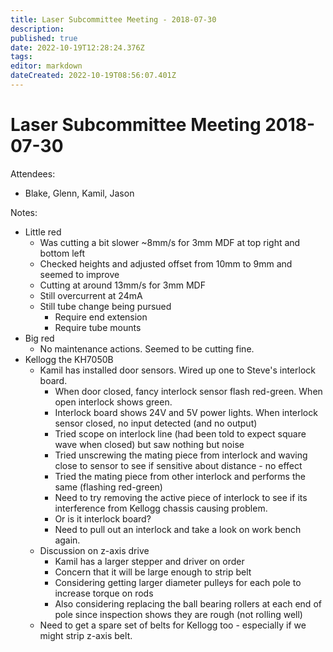```yaml
---
title: Laser Subcommittee Meeting - 2018-07-30
description: 
published: true
date: 2022-10-19T12:28:24.376Z
tags: 
editor: markdown
dateCreated: 2022-10-19T08:56:07.401Z
---
```


# Laser Subcommittee Meeting 2018-07-30

Attendees:

-   Blake, Glenn, Kamil, Jason

Notes:

-   Little red
    -   Was cutting a bit slower \~8mm/s for 3mm MDF at top right and bottom left
    -   Checked heights and adjusted offset from 10mm to 9mm and seemed to improve
    -   Cutting at around 13mm/s for 3mm MDF
    -   Still overcurrent at 24mA
    -   Still tube change being pursued
        -   Require end extension
        -   Require tube mounts
-   Big red
    -   No maintenance actions. Seemed to be cutting fine.
-   Kellogg the KH7050B
    -   Kamil has installed door sensors. Wired up one to Steve's interlock board.
        -   When door closed, fancy interlock sensor flash red-green. When open interlock shows green.
        -   Interlock board shows 24V and 5V power lights. When interlock sensor closed, no input detected (and no output)
        -   Tried scope on interlock line (had been told to expect square wave when closed) but saw nothing but noise
        -   Tried unscrewing the mating piece from interlock and waving close to sensor to see if sensitive about distance - no effect
        -   Tried the mating piece from other interlock and performs the same (flashing red-green)
        -   Need to try removing the active piece of interlock to see if its interference from Kellogg chassis causing problem.
        -   Or is it interlock board?
        -   Need to pull out an interlock and take a look on work bench again.
    -   Discussion on z-axis drive
        -   Kamil has a larger stepper and driver on order
        -   Concern that it will be large enough to strip belt
        -   Considering getting larger diameter pulleys for each pole to increase torque on rods
        -   Also considering replacing the ball bearing rollers at each end of pole since inspection shows they are rough (not rolling well)
    -   Need to get a spare set of belts for Kellogg too - especially if we might strip z-axis belt.
